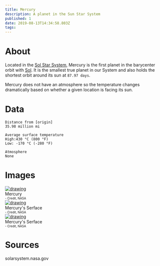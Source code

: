 ```yaml
---
title: Mercury
description: A planet in the Sun Star System
published: 1
date: 2019-08-13T14:34:58.803Z
tags: 
---
```


# About
Located in the [Sol Star System](/astronomical/star-system/sol-star-system), Mercury is the first planet in the barycenter orbit with [Sol](/astronomical/star/sol). It is the smallest true planet in our System and also holds the shortest orbit around its sun at `87.97 days`.

Mercury does not have an atmosphere so the temperature changes dramatically based on whether a given location is facing its sun.


# Data

```text
Distance from [origin]
35.98 million mi

Average surface temperature
High:430 °C (800 °F)
Low: -170 °C (-280 °F)

Atmosphere
None
```


# Images
<link rel="stylesheet" href="/css/core.css">

<div class="gallery">
	<a target="_blank" href="/planets/mercury/mercury-color.jpg">
		<img src="/uploads/planets/mercury/mercury-color.jpg" alt="drawing"/>
	</a>
	<div class="desc">Mercury<br><font size="1">- Credit, NASA</font></div>
</div>

<div class="gallery">
	<a target="_blank" href="/uploads/planets/mercury/mercury-serface.jpg">
		<img src="/uploads/planets/mercury/mercury-serface.jpg" alt="drawing"/>
	</a>
	<div class="desc">Mercury's Serface<br><font size="1">- Credit, NASA</font></div>
</div>

<div class="gallery">
	<a target="_blank" href="/uploads/planets/mercury/mercury-serface2.jpg">
		<img src="/uploads/planets/mercury/mercury-serface2.jpg" alt="drawing"/>
	</a>
	<div class="desc">Mercury's Serface<br><font size="1">- Credit, NASA</font></div>
</div>

# Sources
solarsystem.nasa.gov